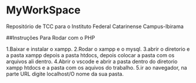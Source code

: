 # MyWorkSpace
Repositório de TCC para o Instituto Federal Catarinense Campus-Ibirama

##Instruções Para Rodar com o PHP

1.Baixar e instalar o xampp.
2.Rodar o xampp e o mysql.
3.abrir o diretorio e a pasta xampp depois a pasta htdocs, depois colocar a pasta com os arquivos ali dentro.
4.Abrir o vscode e abrir a pasta dentro do diretorio xampp htdocs e a pasta com os aquivos do trabalho.
5.ir ao navegador, na parte URL digite localhost/O nome da sua pasta.
